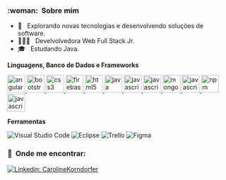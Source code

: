 
<h3> :woman: &nbsp;Sobre mim </h3>

- 🤔 &nbsp; Explorando novas tecnologias e desenvolvendo soluções de software.
- 👩🏼‍💻 &nbsp; Develvolvedora Web Full Stack Jr. 
- 🎓 &nbsp; Estudando Java.


**Linguagens, Banco de Dados e Frameworks**

   <a href="https://angular.io/">
      <img src="https://cdn.jsdelivr.net/gh/devicons/devicon/icons/angularjs/angularjs-original.svg" alt="angular" width="40" height="40"/>
   </a>
   <a href="https://getbootstrap.com/">
      <img src="https://cdn.jsdelivr.net/gh/devicons/devicon/icons/bootstrap/bootstrap-original.svg" alt="bootstrap" width="40" height="40"/>
   </a>
   <a href="https://developer.mozilla.org/pt-BR/docs/Web/CSS">
      <img src="https://cdn.jsdelivr.net/gh/devicons/devicon/icons/css3/css3-plain.svg" alt="css3" width="40" height="40"/>
   </a>  
    <a href="https://firebase.google.com/">
      <img src="https://cdn.jsdelivr.net/gh/devicons/devicon/icons/firebase/firebase-plain.svg" alt="firebase" width="40" height="40"/>
   </a>  
   <a href="https://developer.mozilla.org/pt-BR/docs/Web/HTML">
      <img src="https://cdn.jsdelivr.net/gh/devicons/devicon/icons/html5/html5-plain.svg" alt="html5" width="40" height="40"/>
   </a>
    <a href="https://www.java.com/pt-BR/">
      <img src="https://cdn.jsdelivr.net/gh/devicons/devicon/icons/java/java-original.svg" alt="java" width="40" height="40"/>
   </a> 
    <a href="https://developer.mozilla.org/en-US/docs/Web/JavaScript">
      <img src="https://cdn.jsdelivr.net/gh/devicons/devicon/icons/javascript/javascript-original.svg" alt="javascript" width="40" height="40"/>
   </a>
    <a href="https://jquery.com/">
      <img src="https://cdn.jsdelivr.net/gh/devicons/devicon/icons/jquery/jquery-plain-wordmark.svg" alt="javascript" width="40" height="40"/>
   </a>
     <a href="https://www.mongodb.com/">
      <img src="https://cdn.jsdelivr.net/gh/devicons/devicon/icons/mongodb/mongodb-original-wordmark.svg" alt="mongodb" width="40" height="40"/>
   </a> 
   <a href="https://www.mysql.com/">
      <img src="https://cdn.jsdelivr.net/gh/devicons/devicon/icons/mysql/mysql-original-wordmark.svg" alt="javascript" width="40" height="40"/>
   </a>
    <a href="https://www.npmjs.com/">
      <img src="https://cdn.jsdelivr.net/gh/devicons/devicon/icons/npm/npm-original-wordmark.svg" alt="npm" width="40" height="40"/>
   </a> 
   <a href="https://www.typescriptlang.org/">
      <img src="https://cdn.jsdelivr.net/gh/devicons/devicon/icons/typescript/typescript-original.svg" alt="javascript" width="40" height="40"/>
   </a>
   <br>
     
  **Ferramentas**
  
  ![Visual Studio Code](https://img.shields.io/badge/-Visual%20Studio%20Code-333333?style=flat&logo=visual-studio-code&logoColor=007ACC)
  ![Eclipse](https://img.shields.io/badge/-Eclipse-333333?style=flat&logo=eclipse-ide&logoColor=2C2255)
  ![Trello](https://img.shields.io/badge/-Trello-333333?style=flat&logo=trello&logoColor=007ACC)
  ![Figma](https://img.shields.io/badge/-Figma-333333?style=flat&logo=figma&logoColor=007ACC)
 <br>
 <h3> 📨 &nbsp;Onde me encontrar: </h3> 
 
 [![Linkedin: CarolineKorndorfer](https://img.shields.io/badge/-Caroline_Korndorfer-blue?style=flat-square&logo=Linkedin&logoColor=white&link=LINK-DO-SEU-LINKEDIN)](https://www.linkedin.com/in/caroline-kornd%C3%B6rfer-606b2a26/)
